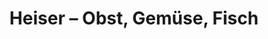 ---
title: "Heiser – Obst, Gemüse, Fisch"
url: /hamburg/heiser-obst-gemuese-fisch/
shop: Lebensmittel
---